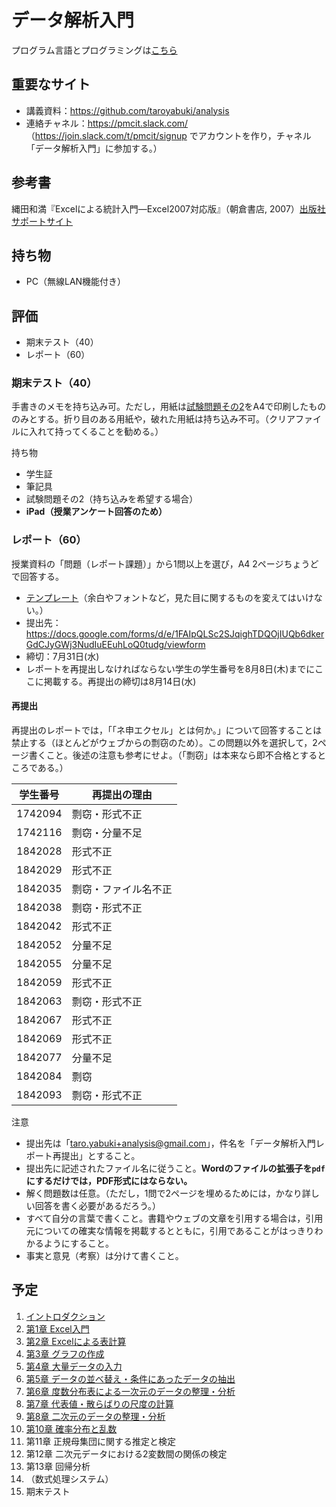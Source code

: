# データ解析入門

プログラム言語とプログラミングは[こちら](https://github.com/taroyabuki/programming)

## 重要なサイト

* 講義資料：https://github.com/taroyabuki/analysis
* 連絡チャネル：https://pmcit.slack.com/ （https://join.slack.com/t/pmcit/signup でアカウントを作り，チャネル「データ解析入門」に参加する。）

## 参考書

縄田和満『Excelによる統計入門―Excel2007対応版』（朝倉書店, 2007）[出版社サポートサイト](https://www.asakura.co.jp/books/isbn/978-4-254-12172-8/)

## 持ち物

* PC（無線LAN機能付き）

## 評価

* 期末テスト（40）
* レポート（60）

### 期末テスト（40）

手書きのメモを持ち込み可。ただし，用紙は[試験問題その2](exam2.pdf)をA4で印刷したもののみとする。折り目のある用紙や，破れた用紙は持ち込み不可。（クリアファイルに入れて持ってくることを勧める。）

持ち物

* 学生証
* 筆記具
* 試験問題その2（持ち込みを希望する場合）
* **iPad（授業アンケート回答のため）**

### レポート（60）

授業資料の「問題（レポート課題）」から1問以上を選び，A4 2ページちょうどで回答する。

* [テンプレート](template.docx)（余白やフォントなど，見た目に関するものを変えてはいけない。）
* 提出先：https://docs.google.com/forms/d/e/1FAIpQLSc2SJqighTDQOjIUQb6dkerGdCJyGWj3NudIuEEuhLoQ0tudg/viewform
* 締切：7月31日(水)
* レポートを再提出しなければならない学生の学生番号を8月8日(木)までにここに掲載する。再提出の締切は8月14日(水)

#### 再提出

再提出のレポートでは，「「ネ申エクセル」とは何か。」について回答することは禁止する（ほとんどがウェブからの剽窃のため）。この問題以外を選択して，2ページ書くこと。後述の注意も参考にせよ。（「剽窃」は本来なら即不合格とするところである。）

学生番号|再提出の理由
--|--
1742094|剽窃・形式不正
1742116|剽窃・分量不足
1842028|形式不正
1842029|形式不正
1842035|剽窃・ファイル名不正
1842038|剽窃・形式不正
1842042|形式不正
1842052|分量不足
1842055|分量不足
1842059|形式不正
1842063|剽窃・形式不正
1842067|形式不正
1842069|形式不正
1842077|分量不足
1842084|剽窃
1842093|剽窃・形式不正

注意

* 提出先は「taro.yabuki+analysis@gmail.com」，件名を「データ解析入門レポート再提出」とすること。
* 提出先に記述されたファイル名に従うこと。**Wordのファイルの拡張子を`pdf`にするだけでは，PDF形式にはならない。**
* 解く問題数は任意。（ただし，1問で2ページを埋めるためには，かなり詳しい回答を書く必要があるだろう。）
* すべて自分の言葉で書くこと。書籍やウェブの文章を引用する場合は，引用元についての確実な情報を掲載するとともに，引用であることがはっきりわかるようにすること。
* 事実と意見（考察）は分けて書くこと。

## 予定

1. [イントロダクション](00_introduction.md)
1. [第1章 Excel入門](01_excel.md)
1. [第2章 Excelによる表計算](02_spreadsheet.md)
1. [第3章 グラフの作成](03_charts.md)
1. [第4章 大量データの入力](04_smalldata.md)
1. [第5章 データの並べ替え・条件にあったデータの抽出](05_filter.md)
1. [第6章 度数分布表による一次元のデータの整理・分析](06_histogram.md)
1. [第7章 代表値・散らばりの尺度の計算](07_summary.md)
1. [第8章 二次元のデータの整理・分析](08_xy.md)
1. [第10章 確率分布と乱数](10_probability.md)
1. 第11章 正規母集団に関する推定と検定
1. 第12章 二次元データにおける2変数間の関係の検定
1. 第13章 回帰分析
1. （数式処理システム）
1. 期末テスト
